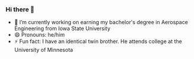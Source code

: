 ### Hi there 👋

- 🔭 I’m currently working on earning my bachelor's degree in Aerospace Engineering from Iowa State University
- 😄 Pronouns: he/him
- ⚡ Fun fact: I have an identical twin brother. He attends college at the University of Minnesota
